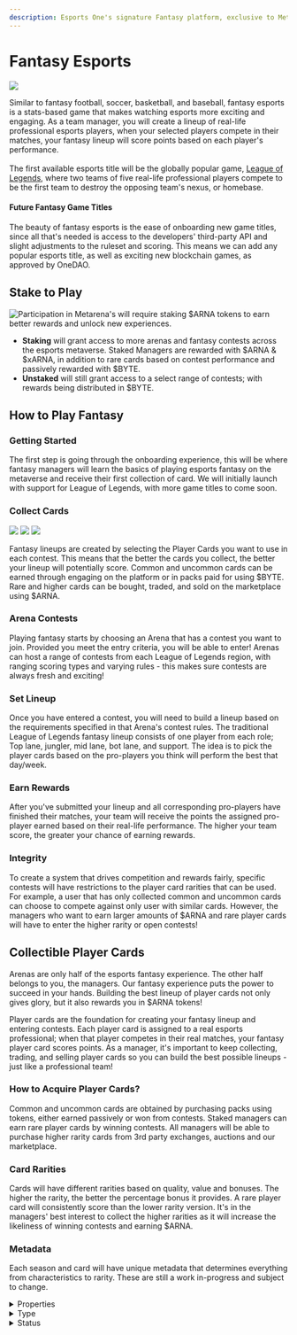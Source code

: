 ```yaml
---
description: Esports One's signature Fantasy platform, exclusive to Metarenas
---
```


# Fantasy Esports

![](<../../.gitbook/assets/Fantasy Esports.png>)

Similar to fantasy football, soccer, basketball, and baseball, fantasy esports is a stats-based game that makes watching esports more exciting and engaging. As a team manager, you will create a lineup of real-life professional esports players, when your selected players compete in their matches, your fantasy lineup will score points based on each player's performance.\
\
The first available esports title will be the globally popular game, [League of Legends](https://www.leagueoflegends.com/en-us/), where two teams of five real-life professional players compete to be the first team to destroy the opposing team's nexus, or homebase.

#### Future Fantasy Game Titles

The beauty of fantasy esports is the ease of onboarding new game titles, since all that's needed is access to the developers' third-party API and slight adjustments to the ruleset and scoring. This means we can add any popular esports title, as well as exciting new blockchain games, as approved by OneDAO.

## Stake to Play

![Participation in Metarena's will require staking $ARNA tokens to earn better rewards and unlock new experiences.](<../../.gitbook/assets/Stake to Play.png>)

* **Staking** will grant access to more arenas and fantasy contests across the esports metaverse. Staked Managers are rewarded with $ARNA & $xARNA, in addition to rare cards based on contest performance and passively rewarded with $BYTE.&#x20;
* **Unstaked** will still grant access to a select range of contests; with rewards being distributed in $BYTE.

## How to Play Fantasy

### **Getting Started**

The first step is going through the onboarding experience, this will be where fantasy managers will learn the basics of playing esports fantasy on the metaverse and receive their first collection of card. We will initially launch with support for League of Legends, with more game titles to come soon.

### **Collect Cards**

![](../../.gitbook/assets/epic.png) ![](../../.gitbook/assets/uncommon.png) ![](../../.gitbook/assets/Unique.png)

Fantasy lineups are created by selecting the Player Cards you want to use in each contest. This means that the better the cards you collect, the better your lineup will potentially score. Common and uncommon cards can be earned through engaging on the platform or in packs paid for using $BYTE. Rare and higher cards can be bought, traded, and sold on the marketplace using $ARNA.

### **Arena Contests**

Playing fantasy starts by choosing an Arena that has a contest you want to join. Provided you meet the entry criteria, you will be able to enter! Arenas can host a range of contests from each League of Legends region, with ranging scoring types and varying rules - this makes sure contests are always fresh and exciting!

### **Set Lineup**

Once you have entered a contest, you will need to build a lineup based on the requirements specified in that Arena's contest rules. The traditional League of Legends fantasy lineup consists of one player from each role; Top lane, jungler, mid lane, bot lane, and support. The idea is to pick the player cards based on the pro-players you think will perform the best that day/week.

### **Earn Rewards**

After you've submitted your lineup and all corresponding pro-players have finished their matches, your team will receive the points the assigned pro-player earned based on their real-life performance. The higher your team score, the greater your chance of earning rewards.

### Integrity

To create a system that drives competition and rewards fairly, specific contests will have restrictions to the player card rarities that can be used. For example, a user that has only collected common and uncommon cards can choose to compete against only user with similar cards. However, the managers who want to earn larger amounts of $ARNA and rare player cards will have to enter the higher rarity or open contests!

## Collectible Player Cards

Arenas are only half of the esports fantasy experience. The other half belongs to you, the managers. Our fantasy experience puts the power to succeed in your hands. Building the best lineup of player cards not only gives glory, but it also rewards you in $ARNA tokens!&#x20;

Player cards are the foundation for creating your fantasy lineup and entering contests. Each player card is assigned to a real esports professional; when that player competes in their real matches, your fantasy player card scores points. As a manager, it's important to keep collecting, trading, and selling player cards so you can build the best possible lineups - just like a professional team!

### How to Acquire Player Cards?

Common and uncommon cards are obtained by purchasing packs using tokens, either earned passively or won from contests. Staked managers can earn rare player cards by winning contests. All managers will be able to purchase higher rarity cards from 3rd party exchanges, auctions and our marketplace.

### Card Rarities

Cards will have different rarities based on quality, value and bonuses. The higher the rarity, the better the percentage bonus it provides. A rare player card will consistently score than the lower rarity version. It's in the managers' best interest to collect the higher rarities as it will increase the likeliness of winning contests and earning $ARNA.

### Metadata

Each season and card will have unique metadata that determines everything from characteristics to rarity. These are still a work in-progress and subject to change.

<details>

<summary>Properties</summary>

#### **Mutability**

NFT assets are made up of metadata that is either mutable or non-mutable. Mutable assets have metadata capable of evolving or changing depending on the evolution mechanic, while non-mutable asset metadata is locked once minted.

#### **Unique**

Every asset contains a set of properties that make them different. This will typically be the **UUID**.

#### Owners

This shows the number of owners the asset had and whether the current owner is the first owner of the ASSET.

#### **Traits**

Certain types of our NFTs are assigned traits that are non-cosmetic and provide extrinsic motivation and rewards. Traits can be activated once, multiple, or an infinite number of times.&#x20;

**Profit-Sharing**

* Owning an ARENA entitles the user to share profits from future contest buy-ins.
* Partnered NFTs will include a royalty for future transactions of their NFT.

**Open-Source Bounty System**

* Contributors to our open-source projects will receive an exclusive _Developer NFT_
* The _Developer NFT_ levels up based on GitHub commits.
* Higher levels lead to more significant rewards
  * $ESPORT Tokens
  * $BYTES
  * NFT Airdrops
  *   Revenue from projects contributed towards.

      _Ex: Developer contributes towards Valorant Game Expansion and receives a share of Valorant contest revenue_

#### **Attributes**

Our NFTs have cosmetic elements that are either predetermined, randomly assigned, or mutable as the token evolves.

#### **Tier**

Each NFT collection is assigned a rarity tier that determines the quantity that will ever be minted. This ensures our tokens are provably scarce and desirable in the short and long run.

#### Exclusivity

Certain NFT assets may include an exclusivity badge that restricts ownership to only fans of a creator that meet specific criteria, typically set by the token creator. These requirements will either be a first or third party.

**First Party**

* Social token ownership
* NFT assets held
* Account / Creator level

**Third-Party**

* Is the fan subscribed to the creator on Twitch?
* Social media follower status
* Discord activity
* Attended in-person event

</details>

<details>

<summary>Type</summary>

After minting an NFT, it can either be added directly to the Marketplace, attached as a fantasy contest reward, linked to a battle pass, or airdropped based on various criteria.

#### **Marketplace**

The Esports One marketplace provides a way for users to buy NFTs rewarded through the fantasy platform. The sale type can either be reserved price or auction. Smart contracts will control the flow of NFT transactions. Additionally, users that hold a certain number of $ESPORT will have exclusive access to NFTs not available to the public.

* Reserved Price: Pre-determined price that can be purchased using either $ESPORT, $ETH, or Creator Tokens
* Auction: Starting price and length of time the auction will be live.

#### **Card Score**

* Each NFT has an independent quality score calculated based on rarity, quantity, and traits. The rarity and quantity will help determine the entry requirements for certain contests.
* Rewards: Attach NFT as a contest reward for winning or competing in a fantasy contest.

_NFT\_SCORE = QUALITY\_SCORE + (ARENA\_TIER \* 1.25)_

#### **Airdrop & Lotteries**

Holders of $ESPORT token and Esports One NFTs will be eligible for daily and weekly airdrops and lotteries. A few things that might be airdropped are additional token allocations, free contest entries, NFT upgrade potions, virtual and physical merchandise, Creator experiences, and many more.

</details>

<details>

<summary>Status</summary>

**Minted:** Visible only to the creator and admin team

**Assigned:** Set to marketplace, fantasy or airdrop

**Marketplace:** Requires a reserved or auction price

**Fantasy:** Requires fantasy metadata to be set. Is the NFT unique or can it be resold?

**Airdrop:** What actions will activate the airdrop

**Acquired:** Purchased by a user in the marketplace, won playing fantasy, or received from an airdrop

</details>
